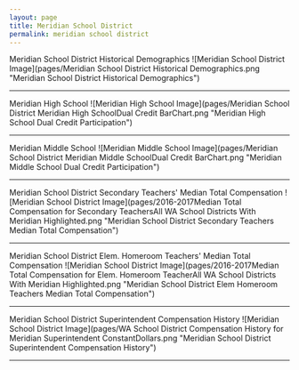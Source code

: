 ```yaml
---
layout: page
title: Meridian School District
permalink: meridian school district
---
```



Meridian School District Historical Demographics
![Meridian School District Image](pages/Meridian School District Historical Demographics.png "Meridian School District Historical Demographics")

___

Meridian High School
![Meridian High School Image](pages/Meridian School District Meridian High SchoolDual Credit BarChart.png "Meridian High School Dual Credit Participation")

___

Meridian Middle School
![Meridian Middle School Image](pages/Meridian School District Meridian Middle SchoolDual Credit BarChart.png "Meridian Middle School Dual Credit Participation")

___

Meridian School District Secondary Teachers' Median Total Compensation
![Meridian School District Image](pages/2016-2017Median Total Compensation for Secondary TeachersAll WA School Districts With Meridian Highlighted.png "Meridian School District Secondary Teachers Median Total Compensation")

___

Meridian School District Elem. Homeroom Teachers' Median Total Compensation
![Meridian School District Image](pages/2016-2017Median Total Compensation for Elem. Homeroom TeacherAll WA School Districts With Meridian Highlighted.png "Meridian School District Elem Homeroom Teachers Median Total Compensation")

___

Meridian School District Superintendent Compensation History
![Meridian School District Image](pages/WA School District Compensation History for Meridian Superintendent ConstantDollars.png "Meridian School District Superintendent Compensation History")

___

